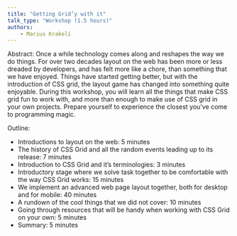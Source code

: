 ```yaml
---
title: "Getting Grid’y with it"
talk_type: "Workshop (1.5 hours)"
authors:
    - Marius Krakeli
---
```

Abstract:
Once a while technology comes along and reshapes the way we do things. For over two decades layout on the web has been more or less dreaded by developers, and has felt more like a chore, than something that we have enjoyed. Things have started getting better, but with the introduction of CSS grid, the layout game has changed into something quite enjoyable. During this workshop, you will learn all the things that make CSS grid fun to work with, and more than enough to make use of CSS grid in your own projects. Prepare yourself to experience the closest you’ve come to programming magic.

Outline:
- Introductions to layout on the web: 5 minutes
- The history of CSS Grid and all the random events leading up to its release: 7 minutes
- Introduction to CSS Grid and it’s terminologies: 3 minutes
- Introductory stage where we solve task together to be comfortable with the way CSS
Grid works: 15 minutes
- We implement an advanced web page layout together, both for desktop and for mobile:
40 minutes
- A rundown of the cool things that we did not cover: 10 minutes
- Going through resources that will be handy when working with CSS Grid on your own: 5
minutes
- Summary: 5 minutes
